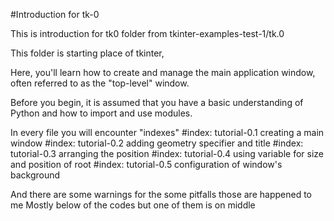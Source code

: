 
#Introduction for tk-0

This is introduction for tk0 folder from tkinter-examples-test-1/tk.0

This folder is starting place of tkinter,

Here, you'll learn how to create and manage the main application window,
often referred to as the "top-level" window.

Before you begin, it is assumed that you have a basic understanding of Python 
and how to import and use modules.

In every file you will encounter "indexes" 
#index: tutorial-0.1 creating a main window
#index: tutorial-0.2 adding geometry specifier and title 
#index: tutorial-0.3 arranging the position
#index: tutorial-0.4 using variable for size and position of root
#index: tutorial-0.5 configuration of window's background

And there are some warnings for the some pitfalls those are happened to me
Mostly below of the codes but one of them is on middle



